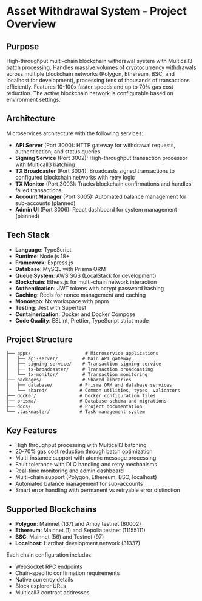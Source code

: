 # Asset Withdrawal System - Project Overview

## Purpose
High-throughput multi-chain blockchain withdrawal system with Multicall3 batch processing. Handles massive volumes of cryptocurrency withdrawals across multiple blockchain networks (Polygon, Ethereum, BSC, and localhost for development), processing tens of thousands of transactions efficiently. Features 10-100x faster speeds and up to 70% gas cost reduction. The active blockchain network is configurable based on environment settings.

## Architecture
Microservices architecture with the following services:
- **API Server** (Port 3000): HTTP gateway for withdrawal requests, authentication, and status queries
- **Signing Service** (Port 3002): High-throughput transaction processor with Multicall3 batching
- **TX Broadcaster** (Port 3004): Broadcasts signed transactions to configured blockchain networks with retry logic
- **TX Monitor** (Port 3003): Tracks blockchain confirmations and handles failed transactions
- **Account Manager** (Port 3005): Automated balance management for sub-accounts (planned)
- **Admin UI** (Port 3006): React dashboard for system management (planned)

## Tech Stack
- **Language**: TypeScript
- **Runtime**: Node.js 18+
- **Framework**: Express.js
- **Database**: MySQL with Prisma ORM
- **Queue System**: AWS SQS (LocalStack for development)
- **Blockchain**: Ethers.js for multi-chain network interaction
- **Authentication**: JWT tokens with bcrypt password hashing
- **Caching**: Redis for nonce management and caching
- **Monorepo**: Nx workspace with pnpm
- **Testing**: Jest with Supertest
- **Containerization**: Docker and Docker Compose
- **Code Quality**: ESLint, Prettier, TypeScript strict mode

## Project Structure
```
├── apps/                    # Microservice applications
│   ├── api-server/         # Main API gateway
│   ├── signing-service/    # Transaction signing service
│   ├── tx-broadcaster/     # Transaction broadcasting
│   └── tx-monitor/         # Transaction monitoring
├── packages/               # Shared libraries
│   ├── database/          # Prisma ORM and database services
│   └── shared/            # Common utilities, types, validators
├── docker/                # Docker configuration files
├── prisma/                # Database schema and migrations
├── docs/                  # Project documentation
└── .taskmaster/           # Task management system
```

## Key Features
- High throughput processing with Multicall3 batching
- 20-70% gas cost reduction through batch optimization
- Multi-instance support with atomic message processing
- Fault tolerance with DLQ handling and retry mechanisms
- Real-time monitoring and admin dashboard
- Multi-chain support (Polygon, Ethereum, BSC, localhost)
- Automated balance management for sub-accounts
- Smart error handling with permanent vs retryable error distinction

## Supported Blockchains
- **Polygon**: Mainnet (137) and Amoy testnet (80002)
- **Ethereum**: Mainnet (1) and Sepolia testnet (11155111)
- **BSC**: Mainnet (56) and Testnet (97)
- **Localhost**: Hardhat development network (31337)

Each chain configuration includes:
- WebSocket RPC endpoints
- Chain-specific confirmation requirements
- Native currency details
- Block explorer URLs
- Multicall3 contract addresses